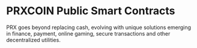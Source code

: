 # PRXCOIN Public Smart Contracts

PRX goes beyond replacing cash, evolving with unique solutions emerging in finance, payment, online gaming, secure transactions and other decentralized utilities.
